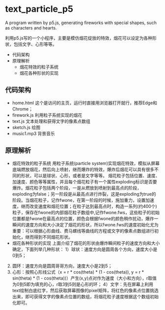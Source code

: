 # text_particle_p5
A program written by p5.js, generating fireworks with special shapes, such as characters and hearts.

利用p5.js写的一个小程序，主要是模仿烟花绽放的特效，烟花可以设定为各种形状，包括文字、心形等等。

* 代码架构
* 原理解析
  * 烟花特效的粒子系统
  * 烟花各种形状的实现
  
## 代码架构
 * home.html 这个是访问的主页，运行时直接用浏览器打开就行，推荐Edge和Chrome；
 * firework.js 利用粒子系统实现的烟花
 * text.js 文本处理和获得文字的像素点数组
 * sketch.js 绘图
 * music1.mp3 背景音乐

## 原理解析
 * 烟花特效的粒子系统
 用粒子系统(particle system)实现烟花特效，模拟从屏幕底端燃放烟花，然后向上喷射，继而爆炸的特效，爆炸后烟花可以具有很多不同的形状，可以是球状、心形，或者是文字等等。
 烟花粒子包括位置、速度、加速度、颜色等等属性，并且每个烟花粒子有一个属性exploding标识是否要爆炸。烟花粒子包括两个阶段，一是从燃放到喷射到最高点的阶段，exploding为false；另一阶段是从最高点进行炸裂，这是exploding为true的阶段。当烟花粒子，记作fwone，在第一阶段的时候，施加重力，设置加速度，继而改变速度和烟花位置；在粒子达到最高点时，构造一系列(约400个)粒子，保存在fwone的内部烟花粒子数组中,记作fwone.fws，这些粒子的初始位置都是fwone在最高点的位置，颜色会根据fwone的颜色稍作扰动，爆炸一瞬间的速度方向和大小决定了烟花的形状，所以fwone.fws的速度初始化尤为重要：可以根据心形曲线、费马螺线等曲线的方程或文字的像素点数组进行初始化，继而得到不同烟花形状。
 * 烟花各种形状的实现
 上面介绍了烟花的形状由爆炸瞬间粒子的速度方向和大小确定，下面列举几种形状：
  1）球状：速度方向是圆周各个方向，速度大小是0到5；
  2) 圆环：速度方向是圆周哥哥方向，速度大小是2到5；
  3) 心形：按照心形线公式（x = r * cos(theta) * (1 - cos(theta)), y = r * sin(theta) * (1 - cos(theta))）产生(x,y)点对作为速度（大小和方向），r取值为0到5即为填充的心，r取3到5则是心形的环；
  4）文字：先在屏幕上利用text绘制白底红字，然后获取屏幕图像的pixel矩阵，将红色的像素点位置挑选出来，即可获得文字的像素点位置的数组，将烟花粒子速度根据这个数组初始化即可。

